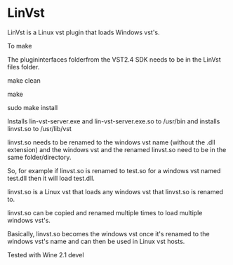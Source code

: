 # LinVst

LinVst is a Linux vst plugin that loads Windows vst's.

To make

The plugininterfaces folderfrom the VST2.4 SDK needs to be in the LinVst files folder.

make clean

make

sudo make install

Installs lin-vst-server.exe and lin-vst-server.exe.so to /usr/bin and installs linvst.so to /usr/lib/vst

linvst.so needs to be renamed to the windows vst name (without the .dll extension) and the windows vst and the renamed linvst.so need to be in the same folder/directory.

So, for example if linvst.so is renamed to test.so for a windows vst named test.dll then it will load test.dll.

linvst.so is a Linux vst that loads any windows vst that linvst.so is renamed to.

linvst.so can be copied and renamed multiple times to load multiple windows vst's.

Basically, linvst.so becomes the windows vst once it's renamed to the windows vst's name and can then be used in Linux vst hosts.

Tested with Wine 2.1 devel




